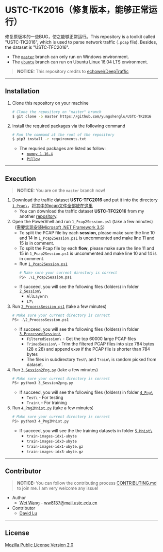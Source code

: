 # USTC-TK2016（修复版本，能够正常运行）

修复原版本的一些BUG，使之能够正常运行。This repository is a toolkit called "USTC-TK2016", which is used to parse network traffic (`.pcap` file). Besides, the dataset is "USTC-TFC2016".

* The [`master`](https://github.com/yungshenglu/USTC-TK2016/tree/master) branch can only run on Windows environment.
* The [`ubuntu`](https://github.com/yungshenglu/USTC-TK2016/tree/ubuntu) branch can run on Ubuntu Linux 16.04 LTS environment.

> **NOTICE:** This repository credits to [echowei/DeepTraffic](https://github.com/echowei/DeepTraffic)

---
## Installation

1. Clone this repository on your machine
    ```bash
    # Clone the repository on "master" branch
    $ git clone -b master https://github.com/yungshenglu/USTC-TK2016
    ```
2. Install the required packages via the following command
    ```bash
    # Run the command at the root of the repository
    $ pip3 install -r requirements.txt
    ```
    * The requried packages are listed as follow:
        * [`numpy 1.16.4`](https://pypi.org/project/numpy/)
        * [`Pillow`](https://pypi.org/project/pillow/)

---
## Execution

> **NOTICE:** You are on the `master` branch now!

1. Download the traffic dataset **USTC-TFC2016** and put it into the directory [`1_Pcap\`](1_Pcap/)，<u>将其中的pcap文件全部放在这里</u>
    * You can download the traffic dataset **USTC-TFC2016** from my another [repository](https://github.com/yungshenglu/USTC-TFC2016).
2. Open the PowerShell and run `1_Pcap2Session.ps1` (take a few minutes)（<u>需要实现安装Microsoft .NET Framework 3.5</u>）
    * To split the PCAP file by each **session**, please make sure the line 10 and 14 in `1_Pcap2Session.ps1` is uncommented and make line 11 and 15 is in comment.
    * To split the Pcap file by each **flow**, please make sure the line 11 and 15 in `1_Pcap2Session.ps1` is uncommented and make line 10 and 14 is in comment.
    * Run [`1_Pcap2Session.ps1`](1_Pcap2Session.ps1)
        ```bash
        # Make sure your current directory is correct
        PS> .\1_Pcap2Session.ps1
        ```
    * If succeed, you will see the following files (folders) in folder [`2_Session\`](2_Session/)
        * `AllLayers\`
        * `L7\`
3. Run [`2_ProcessSession.ps1`](2_ProcessSession.ps1) (take a few minutes)
    ```bash
    # Make sure your current directory is correct
    PS> .\2_ProcessSession.ps1
    ```
    * If succeed, you will see the following files (folders) in folder [`3_ProcessedSession\`](3_ProcessedSession/)
        * `FilteredSession\` - Get the top 60000 large PCAP files
        * `TrimedSession\` - Trim the filtered PCAP files into size 784 bytes (28 x 28) and append `0x00` if the PCAP file is shorter than 784 bytes
        * The files in subdirectory `Test\` and `Train\` is random picked from dataset.
4. Run [`3_Session2Png.py`](3_Session2Png.py) (take a few minutes)
    ```bash
    # Make sure your current directory is correct
    PS> python3 3_Session2png.py
    ```
    * If succeed, you will see the following files (folders) in folder [`4_Png\`](4_Png/)
        * `Test\` - For testing
        * `Train\` - For training
5. Run [`4_Png2Mnist.py`](4_Png2Mnist.py) (take a few minutes)
    ```bash
    # Make sure your current directory is correct
    PS> python3 4_Png2Mnist.py
    ```
    * If succeed, you will see the the training datasets in folder [`5_Mnist\`](5_Mnist/)
        * `train-images-idx1-ubyte`
        * `train-images-idx3-ubyte`
        * `train-images-idx1-ubyte.gz`
        * `train-images-idx3-ubyte.gz`

---
## Contributor

> **NOTICE:** You can follow the contributing process [CONTRIBUTING.md](CONTRIBUTING.md) to join me. I am very welcome any issue!

* Author
    * [Wei Wang](https://github.com/echowei) - ww8137@mail.ustc.edu.cn
* Contributor
    * [David Lu](https://github.com/yungshenglu)

---
## License

[Mozilla Public License Version 2.0](LICENSE)
